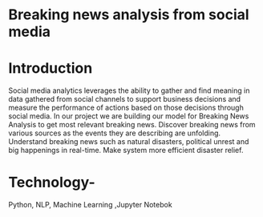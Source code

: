 # Breaking news analysis from social media
# Introduction
Social media analytics leverages the ability to gather and find meaning in data gathered from social channels to support business decisions and measure the performance of actions based on those decisions through social media. In our project we are building our model for Breaking News Analysis to get most relevant breaking news. Discover breaking news from various sources as the events they are describing are unfolding. Understand breaking news such as natural disasters, political unrest and big happenings in real-time. Make system more efficient disaster relief.
# Technology- 
Python, NLP, Machine Learning ,Jupyter Notebok
